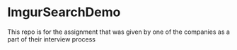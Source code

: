 # ImgurSearchDemo
This repo is for the assignment that was given by one of the companies as a part of their interview process
